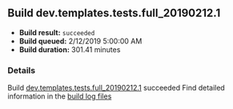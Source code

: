 ## Build dev.templates.tests.full_20190212.1
- **Build result:** `succeeded`
- **Build queued:** 2/12/2019 5:00:00 AM
- **Build duration:** 301.41 minutes
### Details
Build [dev.templates.tests.full_20190212.1](https://winappstudio.visualstudio.com/web/build.aspx?pcguid=a4ef43be-68ce-4195-a619-079b4d9834c2&builduri=vstfs%3a%2f%2f%2fBuild%2fBuild%2f27073) succeeded
Find detailed information in the [build log files](https://uwpctdiags.blob.core.windows.net/buildlogs/dev.templates.tests.full_20190212.1_logs.zip)
